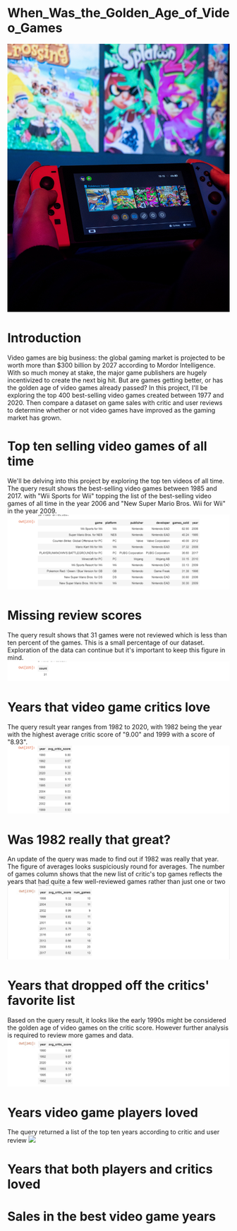 # When_Was_the_Golden_Age_of_Video_Games
![](video_game.jpg)
# Introduction
Video games are big business: the global gaming market is projected to be worth more than $300 billion by 2027 according to Mordor Intelligence. With so much money at stake, the major game publishers are hugely incentivized to create the next big hit. But are games getting better, or has the golden age of video games already passed?
In this project, I'll be exploring the top 400 best-selling video games created between 1977 and 2020. Then compare a dataset on game sales with critic and user reviews to determine whether or not video games have improved as the gaming market has grown.

# Top ten selling video games of all time
We'll be delving into this project by exploring the top ten videos of all time. The query result shows the best-selling video games between 1985 and 2017. with "Wii Sports for Wii" topping the list of the best-selling video games of all time in the year 2006 and "New Super Mario Bros. Wii for Wii" in the year 2009.
![](Ten_best_selling_games.png)
# Missing review scores
The query result shows that 31 games were not reviewed which is less than ten percent of the games. This is a small percentage of our dataset. Exploration of the data can continue but it's important to keep this figure in mind. 
![](Missing_review_Score.png)
# Years that video game critics love
The query result year ranges from 1982 to 2020, with 1982 being the year with the highest average critic score of "9.00" and 1999 with a score of "8.93".
![](Year_that_video_game_critic_love.png)
# Was 1982 really that great?
An update of the query was made to find out if 1982 was really that year. The figure of averages looks suspiciously round for averages. The number of games column shows that the new list of critic's top games reflects the years that had quite a few well-reviewed games rather than just one or two
![](Was_1982_really_that_great.jpg)
# Years that dropped off the critics' favorite list
Based on the query result, it looks like the early 1990s might be considered the golden age of video games on the critic score. However further analysis is required to review more games and data.
![](Years_that_dropped_off_critic.jpg)
# Years video game players loved
The query returned a list of the top ten years according to critic and user review
![](Years_video_ganes_players_loved.jpg)
# Years that both players and critics loved
# Sales in the best video game years
